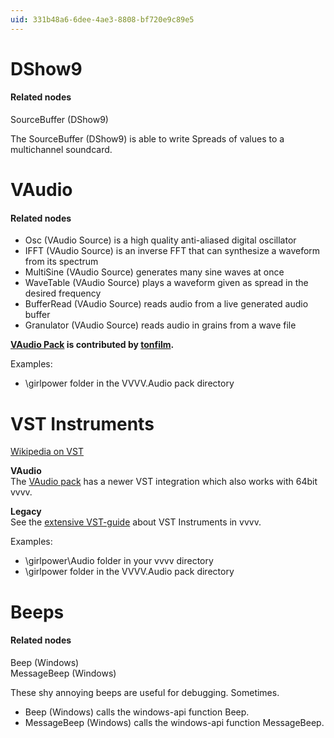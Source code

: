```yaml
---
uid: 331b48a6-6dee-4ae3-8808-bf720e9c89e5
---
```


# DShow9

#### Related nodes
<span class="node">SourceBuffer (DShow9)</span>  

The <span class="node">SourceBuffer (DShow9)</span> is able to write Spreads of values to a multichannel soundcard.  





# VAudio

#### Related nodes

* <span class="node">Osc (VAudio Source)</span> is a high quality anti-aliased digital oscillator  
* <span class="node">IFFT (VAudio Source)</span>  is an inverse FFT that can synthesize a waveform from its spectrum  
* <span class="node">MultiSine (VAudio Source)</span> generates many sine waves at once  
* <span class="node">WaveTable (VAudio Source)</span> plays a waveform given as spread in the desired frequency  
* <span class="node">BufferRead (VAudio Source)</span> reads audio from a live generated audio buffer  
* <span class="node">Granulator (VAudio Source)</span> reads audio in grains from a wave file  

**<a href="https://vvvv.org/contribution/vvvv.audio-pack-alpha" class="extURL contribution" target="_blank">VAudio Pack</a> is contributed by <span class="user"><a href="https://vvvv.org/users/tonfilm" class="extURL" target="_blank">tonfilm</a></span>.**  

Examples:  
* \girlpower folder in the VVVV.Audio pack directory  





# VST Instruments

<a href="http://en.wikipedia.org/wiki/Virtual_Studio_Technology" class="extURL" target="_blank">Wikipedia on VST</a>  

**VAudio**  
The <a href="https://vvvv.org/contribution/vvvv.audio-pack-alpha" class="extURL contribution" target="_blank">VAudio pack</a> has a newer VST integration which also works with 64bit vvvv.  

**Legacy**  
See the [extensive VST-guide](xref:3d0e7863-48f9-4bf9-bd83-c3ecc1f29ca8) about VST Instruments in vvvv.  

Examples:  
* \girlpower\Audio folder in your vvvv directory  
* \girlpower folder in the VVVV.Audio pack directory  





# Beeps

#### Related nodes
<span class="node">Beep (Windows)</span>  
<span class="node">MessageBeep (Windows)</span>  


These shy annoying beeps are useful for debugging. Sometimes.  

* <span class="node">Beep (Windows)</span> calls the windows-api function Beep.  
* <span class="node">MessageBeep (Windows)</span> calls the windows-api function MessageBeep.  

